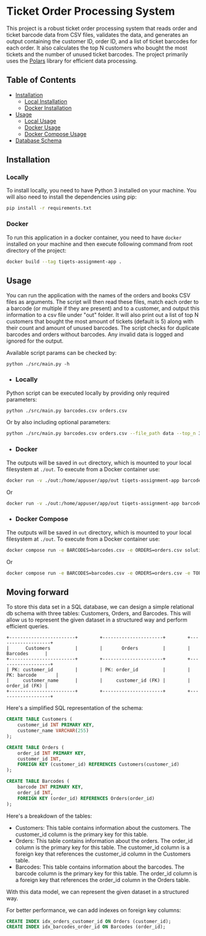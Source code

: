 # Ticket Order Processing System

This project is a robust ticket order processing system that reads order and ticket barcode data from CSV files, validates the data, and generates an output containing the customer ID, order ID, and a list of ticket barcodes for each order. It also calculates the top N customers who bought the most tickets and the number of unused ticket barcodes. The project primarily uses the [Polars](https://pola.rs/) library for efficient data processing.


## Table of Contents

- [Installation](#installation)
  - [Local Installation](#locally)
  - [Docker Installation](#docker)
- [Usage](#usage)
  - [Local Usage](#locally-1)
  - [Docker Usage](#docker-1)
  - [Docker Compose Usage](#docker-compose)
- [Database Schema](#moving-forward)

## Installation

### Locally
To install locally, you need to have Python 3 installed on your machine. You will also need to install the dependencies using pip:
```bash
pip install -r requirements.txt
```

### Docker
To run this application in a docker container, you need to have `docker` installed on your machine and then execute following command from root directory of the project:
```bash
docker build --tag tiqets-assignment-app .
```

## Usage

You can run the application with the names of the orders and books CSV files as arguments.
The script will then read these files, match each order to a barcode (or multiple if they are present) and to a customer, and output this information to a csv file under "out" folder.
It will also print out a list of top N customers that bought the most amount of tickets (default is 5) along with their count and amount of unused barcodes.
The script checks for duplicate barcodes and orders without barcodes. Any invalid data is logged and ignored for the output.

Available script params can be checked by:
```
python ./src/main.py -h
```

* ### Locally
Python script can be executed locally by providing only required parameters:

```bash
python ./src/main.py barcodes.csv orders.csv
```

Or by also including optional parameters:

```bash
python ./src/main.py barcodes.csv orders.csv --file_path data --top_n 3 --debug
```

* ### Docker
The outputs will be saved in `out` directory, which is mounted to your local filesystem at `./out`.
To execute from a Docker container use:

```bash
docker run -v ./out:/home/appuser/app/out tiqets-assignment-app barcodes.csv orders.csv
```
Or
```bash
docker run -v ./out:/home/appuser/app/out tiqets-assignment-app barcodes.csv orders.csv --file_path data --top_n 3 --debug
```

* ### Docker Compose
The outputs will be saved in `out` directory, which is mounted to your local filesystem at `./out`.
To execute from a Docker container use:

```bash
docker compose run -e BARCODES=barcodes.csv -e ORDERS=orders.csv solutionapp
```
Or
```bash
docker compose run -e BARCODES=barcodes.csv -e ORDERS=orders.csv -e TOP_N=2 -e APP_DEBUG=1 solutionapp
```

## Moving forward
To store this data set in a SQL database, we can design a simple relational db schema with three tables: Customers, Orders, and Barcodes.
This will allow us to represent the given dataset in a structured way and perform efficient queries.

```text
+------------------------+        +----------------------+        +-------------------+
|      Customers         |        |       Orders         |        |     Barcodes      |
+------------------------+        +----------------------+        +-------------------+
| PK: customer_id        |        | PK: order_id         |        | PK: barcode       |
|     customer_name      |        |     customer_id (FK) |        |     order_id (FK) |
+------------------------+        +----------------------+        +-------------------+

```

Here's a simplified SQL representation of the schema:

```sql
CREATE TABLE Customers (
    customer_id INT PRIMARY KEY,
    customer_name VARCHAR(255)
);

CREATE TABLE Orders (
    order_id INT PRIMARY KEY,
    customer_id INT,
    FOREIGN KEY (customer_id) REFERENCES Customers(customer_id)
);

CREATE TABLE Barcodes (
    barcode INT PRIMARY KEY,
    order_id INT,
    FOREIGN KEY (order_id) REFERENCES Orders(order_id)
);
```

Here's a breakdown of the tables:
 * Customers: This table contains information about the customers. The customer_id column is the primary key for this table.
 * Orders: This table contains information about the orders. The order_id column is the primary key for this table. The customer_id column is a foreign key that references the customer_id column in the Customers table.
 * Barcodes: This table contains information about the barcodes. The barcode column is the primary key for this table. The order_id column is a foreign key that references the order_id column in the Orders table.

With this data model, we can represent the given dataset in a structured way.

For better performance, we can add indexes on foreign key columns:
```sql
CREATE INDEX idx_orders_customer_id ON Orders (customer_id);
CREATE INDEX idx_barcodes_order_id ON Barcodes (order_id);
```
